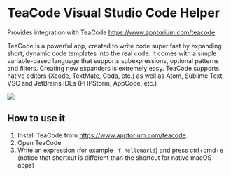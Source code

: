 # TeaCode Visual Studio Code Helper

Provides integration with TeaCode https://www.apptorium.com/teacode

TeaCode is a powerful app, created to write code super fast by expanding short, dynamic code templates into the real code. It comes with a simple variable-based language that supports subexpressions, optional patterns and filters. Creating new expanders is extremely easy.  TeaCode supports native editors (Xcode, TextMate, Coda, etc.) as well as Atom, Sublime Text, VSC and JetBrains IDEs (PHPStorm, AppCode, etc.)

![](https://www.apptorium.com/public/products/teacode/shared/preview.gif)

## How to use it
1. Install TeaCode from https://www.apptorium.com/teacode.
2. Open TeaCode
3. Write an expression (for example `-f helloWorld`) and press ctrl+cmd+e (notice that shortcut is different than the shortcut for native macOS apps)